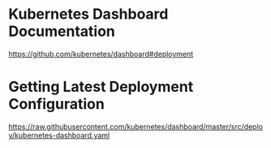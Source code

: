 # Kubernetes Dashboard Documentation

https://github.com/kubernetes/dashboard#deployment

# Getting Latest Deployment Configuration

https://raw.githubusercontent.com/kubernetes/dashboard/master/src/deploy/kubernetes-dashboard.yaml